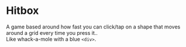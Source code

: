 # Hitbox

A game based around how fast you can click/tap on a shape that moves around a grid every time you press it..<br />Like whack-a-mole with a blue `<div>`.
